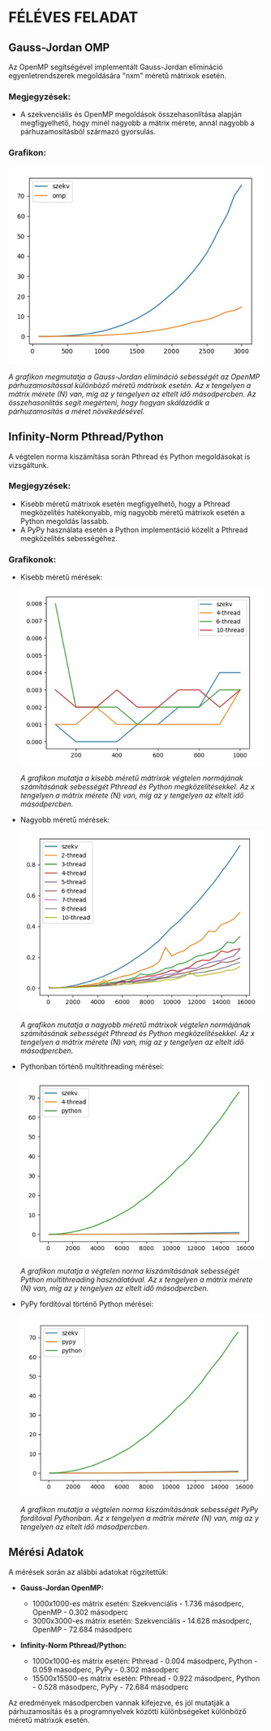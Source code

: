 # FÉLÉVES FELADAT

## Gauss-Jordan OMP

Az OpenMP segítségével implementált Gauss-Jordan elimináció egyenletrendszerek megoldására "nxm" méretű mátrixok esetén.

### Megjegyzések:
- A szekvenciális és OpenMP megoldások összehasonlítása alapján megfigyelhető, hogy minél nagyobb a mátrix mérete, annál nagyobb a párhuzamosításból származó gyorsulás.

### Grafikon:
![Gauss-Jordan OpenMP grafikon](feleves_feladat/gauss_jordan.jpg)

*A grafikon megmutatja a Gauss-Jordan elimináció sebességét az OpenMP párhuzamosítással különböző méretű mátrixok esetén. Az x tengelyen a mátrix mérete (N) van, míg az y tengelyen az eltelt idő másodpercben. Az összehasonlítás segít megérteni, hogy hogyan skálázódik a párhuzamosítás a méret növekedésével.*

## Infinity-Norm Pthread/Python

A végtelen norma kiszámítása során Pthread és Python megoldásokat is vizsgáltunk.

### Megjegyzések:
- Kisebb méretű mátrixok esetén megfigyelhető, hogy a Pthread megközelítés hatékonyabb, míg nagyobb méretű mátrixok esetén a Python megoldás lassabb.
- A PyPy használata esetén a Python implementáció közelít a Pthread megközelítés sebességéhez.

### Grafikonok:
- Kisebb méretű mérések:
  
  ![Kisebb méretű mérések grafikon](feleves_feladat/few_oc.jpg)

  *A grafikon mutatja a kisebb méretű mátrixok végtelen normájának számításának sebességét Pthread és Python megközelítésekkel. Az x tengelyen a mátrix mérete (N) van, míg az y tengelyen az eltelt idő másodpercben.*
  
- Nagyobb méretű mérések:
  
  ![Nagyobb méretű mérések grafikon](feleves_feladat/infnorm_oc.jpg)

  *A grafikon mutatja a nagyobb méretű mátrixok végtelen normájának számításának sebességét Pthread és Python megközelítésekkel. Az x tengelyen a mátrix mérete (N) van, míg az y tengelyen az eltelt idő másodpercben.*

- Pythonban történő multithreading mérései:
  
  ![Pythonban történő multithreading grafikon](feleves_feladat/python_c.jpg)

  *A grafikon mutatja a végtelen norma kiszámításának sebességét Python multithreading használatával. Az x tengelyen a mátrix mérete (N) van, míg az y tengelyen az eltelt idő másodpercben.*

- PyPy fordítóval történő Python mérései:
  
  ![PyPy fordítóval történő grafikon](feleves_feladat/python_pypy.jpg)

  *A grafikon mutatja a végtelen norma kiszámításának sebességét PyPy fordítóval Pythonban. Az x tengelyen a mátrix mérete (N) van, míg az y tengelyen az eltelt idő másodpercben.*

## Mérési Adatok

A mérések során az alábbi adatokat rögzítettük:

- **Gauss-Jordan OpenMP:**
  - 1000x1000-es mátrix esetén: Szekvenciális - 1.736 másodperc, OpenMP - 0.302 másodperc
  - 3000x3000-es mátrix esetén: Szekvenciális - 14.628 másodperc, OpenMP - 72.684 másodperc

- **Infinity-Norm Pthread/Python:**
  - 1000x1000-es mátrix esetén: Pthread - 0.004 másodperc, Python - 0.059 másodperc, PyPy - 0.302 másodperc
  - 15500x15500-es mátrix esetén: Pthread - 0.922 másodperc, Python - 0.528 másodperc, PyPy - 72.684 másodperc

Az eredmények másodpercben vannak kifejezve, és jól mutatják a párhuzamosítás és a programnyelvek közötti különbségeket különböző méretű mátrixok esetén.
